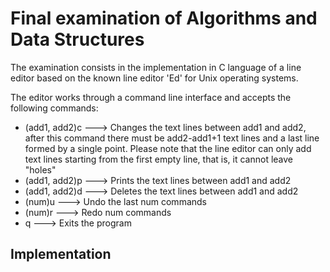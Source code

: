 # Final examination of Algorithms and Data Structures
The examination consists in the implementation in C language of a line editor based on the known line editor 'Ed' for Unix operating systems.

The editor works through a command line interface and accepts the following commands:
* (add1, add2)c ---> Changes the text lines between add1 and add2, after this command there must be add2-add1+1 text lines and a last line formed by a single point. Please note that the line editor can only add text lines starting from the first empty line, that is, it cannot leave "holes"
* (add1, add2)p ---> Prints the text lines between add1 and add2
* (add1, add2)d ---> Deletes the text lines between add1 and add2
* (num)u ---> Undo the last num commands
* (num)r ---> Redo num commands
* q ---> Exits the program

## Implementation


